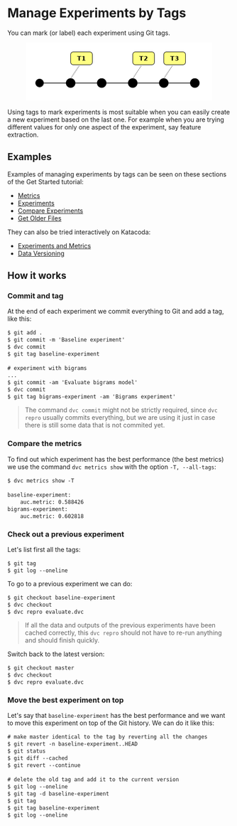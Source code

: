 # Manage Experiments by Tags

You can mark (or label) each experiment using Git tags.

<p align="center">
<img src="/static/img/user-guide/experiments/tags.png" />
</p>

Using tags to mark experiments is most suitable when you can easily create a new
experiment based on the last one. For example when you are trying different
values for only one aspect of the experiment, say feature extraction.

## Examples

Examples of managing experiments by tags can be seen on these sections of the
Get Started tutorial:

- [Metrics](/doc/get-started/metrics)
- [Experiments](/doc/get-started/experiments)
- [Compare Experiments](/doc/get-started/compare-experiments)
- [Get Older Files](/doc/get-started/older-versions)

They can also be tried interactively on Katacoda:

- [Experiments and Metrics](https://katacoda.com/dvc/courses/get-started/experiments)
- [Data Versioning](https://katacoda.com/dvc/courses/get-started/versioning)

## How it works

### Commit and tag

At the end of each experiment we commit everything to Git and add a tag, like
this:

```dvc
$ git add .
$ git commit -m 'Baseline experiment'
$ dvc commit
$ git tag baseline-experiment

# experiment with bigrams
...
$ git commit -am 'Evaluate bigrams model'
$ dvc commit
$ git tag bigrams-experiment -am 'Bigrams experiment'
```

> The command `dvc commit` might not be strictly required, since `dvc repro`
> usually commits everything, but we are using it just in case there is still
> some data that is not commited yet.

### Compare the metrics

To find out which experiment has the best performance (the best metrics) we use
the command `dvc metrics show` with the option `-T, --all-tags`:

```dvc
$ dvc metrics show -T

baseline-experiment:
    auc.metric: 0.588426
bigrams-experiment:
    auc.metric: 0.602818
```

### Check out a previous experiment

Let's list first all the tags:

```dvc
$ git tag
$ git log --oneline
```

To go to a previous experiment we can do:

```dvc
$ git checkout baseline-experiment
$ dvc checkout
$ dvc repro evaluate.dvc
```

> If all the data and outputs of the previous experiments have been cached
> correctly, this `dvc repro` should not have to re-run anything and should
> finish quickly.

Switch back to the latest version:

```dvc
$ git checkout master
$ dvc checkout
$ dvc repro evaluate.dvc
```

### Move the best experiment on top

Let's say that `baseline-experiment` has the best performance and we want to
move this experiment on top of the Git history. We can do it like this:

```dvc
# make master identical to the tag by reverting all the changes
$ git revert -n baseline-experiment..HEAD
$ git status
$ git diff --cached
$ git revert --continue

# delete the old tag and add it to the current version
$ git log --oneline
$ git tag -d baseline-experiment
$ git tag
$ git tag baseline-experiment
$ git log --oneline
```
